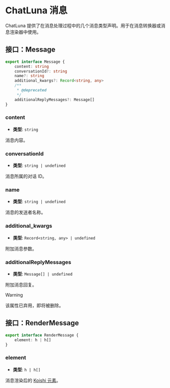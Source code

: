 # ChatLuna 消息

ChatLuna 提供了在消息处理过程中的几个消息类型声明。用于在消息转换器或消息渲染器中使用。

## 接口：Message

```typescript
export interface Message {
    content: string
    conversationId?: string
    name?: string
    additional_kwargs?: Record<string, any>
    /**
     * @deprecated
     */
    additionalReplyMessages?: Message[]
}

```

### content

- **类型**: `string`

消息内容。

### conversationId

- **类型**: `string | undefined`

消息所属的对话 ID。

### name

- **类型**: `string | undefined`

消息的发送者名称。

### additional_kwargs

- **类型**: `Record<string, any> | undefined`

附加消息参数。

### additionalReplyMessages

- **类型**: `Message[] | undefined`

附加消息回复。

> [!WARNING]
> 该属性已弃用，即将被删除。

## 接口：RenderMessage

```typescript
export interface RenderMessage {
    element: h | h[]
}
```

### element

- **类型**: `h | h[]`

消息渲染后的 [Koishi 元素](https://koishi.chat/zh-CN/api/message/elements.html)。
